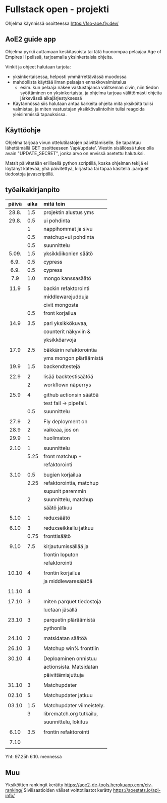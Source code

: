 # Fullstack open - projekti

Ohjelma käynnissä osoitteessa https://fso-aoe.fly.dev/

## AoE2 guide app

Ohjelma pyrkii auttamaan keskitasoista tai tätä huonompaa pelaajaa Age of Empires II pelissä, tarjoamalla yksinkertaisia ohjeita.

Vinkit ja ohjeet halutaan tarjota:

- yksinkertaisessa, helposti ymmärrettävässä muodossa
- mahdollista käyttää ilman pelaajan ennakkovalmistelua
  - esim. kun pelaaja näkee vastustajansa valitseman civin, niin tiedon syöttäminen on yksinkertaista, ja ohjelma tarjoaa välittömästi ohjeita järkevässä aikajärjestyksessä
- Käytännössä siis halutaan antaa karkeita ohjeita mitä yksiköitä tulisi valmistaa, ja miten vastustajan yksikkövalintoihin tulisi reagoida yleisimmissä tapauksissa.

## Käyttöohje

Ohjelma tarjoaa vivun ottelutilastojen päivittämiselle. Se tapahtuu lähettämällä GET osoitteeseen '/api/update'. Viestin sisällössä tulee olla avain "UPDATE_SECRET", jonka arvo on envissä asetettu halutuksi.

Matsit päivitetään erillisellä python scriptillä, koska ohjelman tekijä ei löytänyt kätevää, yhä päivitettyä, kirjastoa tai tapaa käsitellä .parquet tiedostoja javascriptillä.

## työaikakirjanpito

| päivä | aika | mitä tein                 |
| :---: | :--- | :------------------------ |
| 28.8. | 1.5  | projektin alustus yms     |
| 29.8. | 0.5  | ui pohdinta               |
|       | 1    | nappihommat ja sivu       |
|       | 0.5  | matchup+ui pohdinta       |
|       | 0.5  | suunnittelu               |
| 5.09. | 1.5  | yksikköikonien säätö      |
| 6.9.  | 0.5  | cypress                   |
| 6.9.  | 0.5  | cypress                   |
|  7.9  | 1.0  | mongo kanssasäätö         |
|       |      |                           |
| 11.9  | 5    | backin refaktorointi      |
|       |      | middlewarejudduja         |
|       |      | civit mongosta            |
|       | 0.5  | front korjailua           |
|       |      |                           |
| 14.9  | 3.5  | pari yksikkökuvaa,        |
|       |      | counterit näkyviin &      |
|       |      | yksikköarvoja             |
|       |      |                           |
| 17.9  | 2.5  | bäkkärin refaktorointia   |
|       |      | yms mongon pläräämistä    |
| 19.9  | 1.5  | backendtestejä            |
|       |      |                           |
| 22.9  | 2    | lisää backtestisäätöä     |
|       | 2    | workflown näperrys        |
|       |      |                           |
| 25.9  | 4    | github actionsin säätöä   |
|       |      | test fail -> pipefail.    |
|       | 0.5  | suunnittelu               |
|       |      |                           |
| 27.9  | 2    | Fly deployment on         |
| 28.9  | 2    | vaikeaa, jos on           |
| 29.9  | 1    | huolimaton                |
|       |      |                           |
| 2.10  | 1    | suunnittelu               |
|       | 5.25 | front matchup +           |
|       |      | refaktorointi             |
|       |      |                           |
| 3.10  | 0.5  | bugien korjailua          |
|       | 2.25 | refaktorointia, matchup   |
|       |      | supunit paremmin          |
|       | 2    | suunnittelu, matchup      |
|       |      | säätö jatkuu              |
|       |      |                           |
| 5.10  | 1    | reduxsäätö                |
|       |      |                           |
| 6.10  | 3    | reduxseikkailu jatkuu     |
|       | 0.75 | fronttisäätö              |
|       |      |                           |
| 9.10  | 7.5  | kirjautumissällää ja      |
|       |      | frontin loputon           |
|       |      | refaktorointi             |
|       |      |                           |
| 10.10 | 4    | frontin korjailua         |
|       |      | ja middlewaresäätöä       |
|       |      |                           |
| 11.10 | 4    |                           |
|       |      |                           |
| 17.10 | 3    | miten parquet tiedostoja  |
|       |      | luetaan jäsällä           |
|       |      |                           |
| 23.10 | 3    | parquetin pläräämistä     |
|       |      | pythonilla                |
|       |      |                           |
| 24.10 | 2    | matsidatan säätöä         |
|       |      |                           |
| 26.10 | 3    | Matchup win% fronttiin    |
|       |      |                           |
| 30.10 | 4    | Deploaminen onnistuu      |
|       |      | actionsista. Matsidatan   |
|       |      | päivittämisjuttuja        |
|       |      |                           |
| 31.10 | 3    | Matchupdater              |
|       |      |                           |
| 02.10 | 5    | Matchupdater jatkuu       |
|       |      |                           |
| 03.10 | 1.5  | Matchupdater viimeistely. |
|       | 3    | librematch.org tutkailu,  |
|       |      | suunnittelu, lokitus      |
|       |      |                           |
| 6.10  | 3.5  | frontin refaktorointi     |
|       |      |                           |
| 7.10  |      |                           |
|       |      |                           |

Yht: 97.25h 6.10. mennessä

## Muu

Yksiköitten rankingit kerätty https://aoe2-de-tools.herokuapp.com/civ-ranking/
Sivilisaatioiden väliset voittotilastot kerätty https://aoestats.io/api-info/
